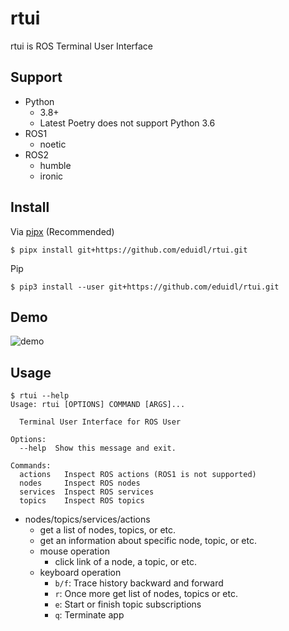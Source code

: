 # rtui

rtui is ROS Terminal User Interface

## Support

- Python
  - 3.8+
  - Latest Poetry does not support Python 3.6
- ROS1
  - noetic
- ROS2
  - humble
  - ironic

## Install

Via [pipx](https://github.com/pypa/pipx) (Recommended)

```sh-session
$ pipx install git+https://github.com/eduidl/rtui.git
```

Pip

```sh-session
$ pip3 install --user git+https://github.com/eduidl/rtui.git
```

## Demo

![demo](doc/demo.gif)

## Usage

```
$ rtui --help
Usage: rtui [OPTIONS] COMMAND [ARGS]...

  Terminal User Interface for ROS User

Options:
  --help  Show this message and exit.

Commands:
  actions   Inspect ROS actions (ROS1 is not supported)
  nodes     Inspect ROS nodes
  services  Inspect ROS services
  topics    Inspect ROS topics
```

- nodes/topics/services/actions
  - get a list of nodes, topics, or etc.
  - get an information about specific node, topic, or etc.
  - mouse operation
    - click link of a node, a topic, or etc.
  - keyboard operation
    - `b/f`: Trace history backward and forward
    - `r`: Once more get list of nodes, topics or etc.
    - `e`: Start or finish topic subscriptions
    - `q`: Terminate app
